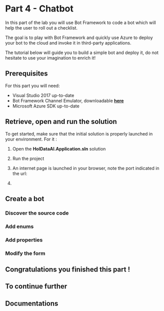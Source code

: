 # Part 4 - Chatbot

In this part of the lab you will use Bot Framework to code a bot which will help the user to roll out a checklist.

The goal is to play with Bot Framework and quickly use Azure to deploy your bot to the cloud and invoke it in third-party applications.

The tutorial below will guide you to build a simple bot and deploy it, do not hesitate to use your imagination to enrich it!

## Prerequisites

For this part you will need:
* Visual Studio 2017 up-to-date
* Bot Framework Channel Emulator, downloadable **[here](https://github.com/Microsoft/BotFramework-Emulator/releases/tag/v3.5.35)**
* Microsoft Azure SDK up-to-date

## Retrieve, open and run the solution


To get started, make sure that the initial solution is properly launched in your environment. For it :

1. Open the **HolDataAI.Application.sln** solution
2. Run the project
3. An internet page is launched in your browser, note the port indicated in the url:


4. 

## Create a bot

### Discover the source code

### Add enums

### Add properties

### Modify the form

## Congratulations you finished this part !

## To continue further

## Documentations